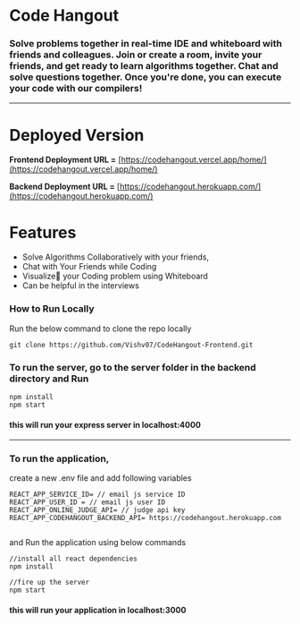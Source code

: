 # Code Hangout

### Solve problems together in real-time IDE and whiteboard with friends and colleagues. Join or create a room, invite your friends, and get ready to learn algorithms together. Chat and solve questions together. Once you're done, you can execute your code with our compilers!

---

# Deployed Version

**Frontend Deployment URL =** [https://codehangout.vercel.app/home/](https://codehangout.vercel.app/home/)

**Backend Deployment URL =** [https://codehangout.herokuapp.com/](https://codehangout.herokuapp.com/)

# Features

- Solve Algorithms Collaboratively with your friends,
- Chat with Your Friends while Coding
- Visualize🎨 your Coding problem using Whiteboard
- Can be helpful in the interviews

### How to Run Locally

Run the below command to clone the repo locally

```
git clone https://github.com/Vishv07/CodeHangout-Frontend.git
```

### To run the server, go to the server folder in the backend directory and Run

```
npm install
npm start
```

#### this will run your express server in localhost:4000

---

### To run the application,

create a new .env file and add following variables

```
REACT_APP_SERVICE_ID= // email js service ID
REACT_APP_USER_ID = // email js user ID
REACT_APP_ONLINE_JUDGE_API= // judge api key
REACT_APP_CODEHANGOUT_BACKEND_API= https://codehangout.herokuapp.com


```

and Run the application using below commands

```
//install all react dependencies
npm install

//fire up the server
npm start
```

#### this will run your application in localhost:3000
